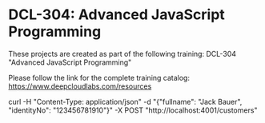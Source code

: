 # DCL-304: Advanced JavaScript Programming

These projects are created as part of the following training: DCL-304 "Advanced JavaScript Programming"

Please follow the link for the complete training catalog: https://www.deepcloudlabs.com/resources

curl  -H "Content-Type: application/json" -d "{\"fullname\": \"Jack Bauer\", \"identityNo\": \"123456781910\"}" -X POST "http://localhost:4001/customers"
